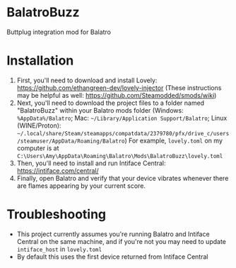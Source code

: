 # BalatroBuzz
Buttplug integration mod for Balatro

# Installation

1. First, you'll need to download and install Lovely: https://github.com/ethangreen-dev/lovely-injector (These instructions may be helpful as well: https://github.com/Steamodded/smods/wiki)
2. Next, you'll need to download the project files to a folder named "BalatroBuzz" within your Balatro mods folder (Windows: `%AppData%/Balatro`; Mac: `~/Library/Application Support/Balatro`; Linux (WINE/Proton): `~/.local/share/Steam/steamapps/compatdata/2379780/pfx/drive_c/users/steamuser/AppData/Roaming/Balatro`) For example, `lovely.toml` on my computer is at `C:\Users\Amy\AppData\Roaming\Balatro\Mods\BalatroBuzz\lovely.toml`
3. Then, you'll need to install and run Intiface Central: https://intiface.com/central/
4. Finally, open Balatro and verify that your device vibrates whenever there are flames appearing by your current score.

# Troubleshooting
* This project currently assumes you're running Balatro and Intiface Central on the same machine, and if you're not you may need to update `intiface_host` in `lovely.toml`
* By default this uses the first device returned from Intiface Central

